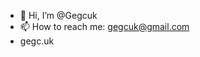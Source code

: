 - 👋 Hi, I’m @Gegcuk
- 📫 How to reach me: gegcuk@gmail.com
- gegc.uk

<!---
Gegcuk/Gegcuk is a ✨ special ✨ repository because its `README.md` (this file) appears on your GitHub profile.
You can click the Preview link to take a look at your changes.
--->
